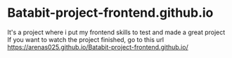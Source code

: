 # Batabit-project-frontend.github.io
It's a project where i put my frontend skills to test and made a great project
If you want to watch the project finished, go to this url https://arenas025.github.io/Batabit-project-frontend.github.io/
